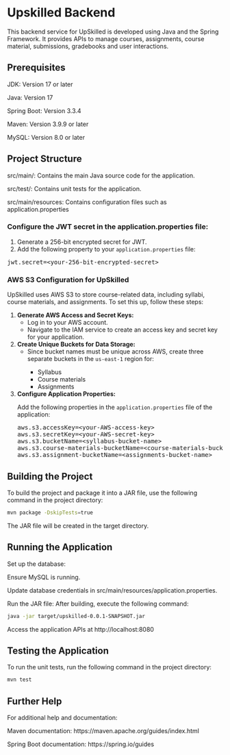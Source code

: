 # **Upskilled Backend**
This backend service for UpSkilled is developed using Java and the Spring Framework. It provides APIs to manage courses, assignments, course material, submissions, gradebooks and user interactions.

## Prerequisites
<p>JDK: Version 17 or later</p>
<p>Java: Version 17</p>
<p>Spring Boot: Version 3.3.4</p>
<p>Maven: Version 3.9.9 or later</p>
<p>MySQL: Version 8.0 or later</p>

## Project Structure
<p>src/main/: Contains the main Java source code for the application.</p>
<p>src/test/: Contains unit tests for the application.</p>
<p>src/main/resources: Contains configuration files such as application.properties</p>

### Configure the JWT secret in the application.properties file:
<ol>
  <li>Generate a 256-bit encrypted secret for JWT.</li>
  <li>Add the following property to your <code>application.properties</code> file:</li>
</ol>
<pre>
jwt.secret=&lt;your-256-bit-encrypted-secret&gt;
</pre>
<h3>AWS S3 Configuration for UpSkilled</h3>
<p>UpSkilled uses AWS S3 to store course-related data, including syllabi, course materials, and assignments. To set this up, follow these steps:</p>
<ol>
  <li>
    <strong>Generate AWS Access and Secret Keys:</strong>
    <ul>
      <li>Log in to your AWS account.</li>
      <li>Navigate to the IAM service to create an access key and secret key for your application.</li>
    </ul>
  </li>
  <li>
    <strong>Create Unique Buckets for Data Storage:</strong>
    <ul>
      <li>Since bucket names must be unique across AWS, create three separate buckets in the <code>us-east-1</code> region for:</li>
      <ul>
        <li>Syllabus</li>
        <li>Course materials</li>
        <li>Assignments</li>
      </ul>
    </ul>
  </li>
  <li>
    <strong>Configure Application Properties:</strong>
    <p>Add the following properties in the <code>application.properties</code> file of the application:</p>
    <pre>
aws.s3.accessKey=&lt;your-AWS-access-key&gt;
aws.s3.secretKey=&lt;your-AWS-secret-key&gt;
aws.s3.bucketName=&lt;syllabus-bucket-name&gt;
aws.s3.course-materials-bucketName=&lt;course-materials-bucket-name&gt;
aws.s3.assignment-bucketName=&lt;assignments-bucket-name&gt;</pre>
  </li>
</ol>

## Building the Project
<p>To build the project and package it into a JAR file, use the following command in the project directory:</p>

```bash
mvn package -DskipTests=true
```
The JAR file will be created in the target directory.

## Running the Application
<p>Set up the database:</p>
<p>Ensure MySQL is running.</p>
<p>Update database credentials in src/main/resources/application.properties.</p>
<p>Run the JAR file: After building, execute the following command:</p>

```bash
java -jar target/upskilled-0.0.1-SNAPSHOT.jar
```
Access the application APIs at http://localhost:8080
                                            
## Testing the Application
<p>To run the unit tests, run the following command in the project directory: </p>

```bash
mvn test
```

## Further Help
<p>For additional help and documentation:</p>
<p>Maven documentation: https://maven.apache.org/guides/index.html</p>
<p>Spring Boot documentation: https://spring.io/guides</p>
